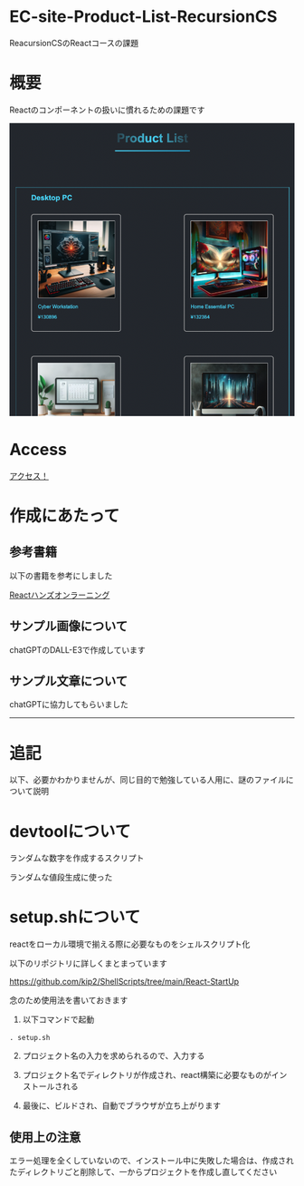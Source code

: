 # EC-site-Product-List-RecursionCS

ReacursionCSのReactコースの課題

# 概要

Reactのコンポーネントの扱いに慣れるための課題です

![参考図](doc/image.png)

# Access

[アクセス！](https://kip2.github.io/EC-site-Product-List-RecursionCS)

# 作成にあたって

## 参考書籍

以下の書籍を参考にしました

[Reactハンズオンラーニング](https://www.oreilly.co.jp//books/9784873119380/)

## サンプル画像について

chatGPTのDALL-E3で作成しています

## サンプル文章について

chatGPTに協力してもらいました

---

# 追記

以下、必要かわかりませんが、同じ目的で勉強している人用に、謎のファイルについて説明

# devtoolについて

ランダムな数字を作成するスクリプト

ランダムな値段生成に使った

# setup.shについて

reactをローカル環境で揃える際に必要なものをシェルスクリプト化

以下のリポジトリに詳しくまとまっています

https://github.com/kip2/ShellScripts/tree/main/React-StartUp

念のため使用法を書いておきます

1. 以下コマンドで起動

```shell
. setup.sh
```

2. プロジェクト名の入力を求められるので、入力する

3. プロジェクト名でディレクトリが作成され、react構築に必要なものがインストールされる

4. 最後に、ビルドされ、自動でブラウザが立ち上がります

## 使用上の注意

エラー処理を全くしていないので、インストール中に失敗した場合は、作成されたディレクトリごと削除して、一からプロジェクトを作成し直してください


